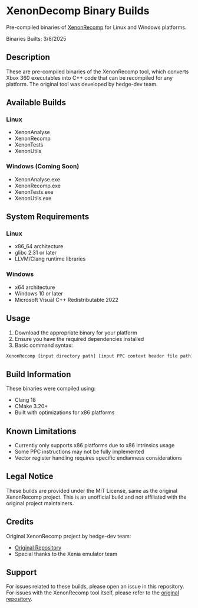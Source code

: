 # XenonDecomp Binary Builds

Pre-compiled binaries of [XenonRecomp](https://github.com/hedge-dev/XenonRecomp) for Linux and Windows platforms. 

Binaries Builts: 3/8/2025

## Description

These are pre-compiled binaries of the XenonRecomp tool, which converts Xbox 360 executables into C++ code that can be recompiled for any platform. The original tool was developed by hedge-dev team.

## Available Builds

### Linux
- XenonAnalyse
- XenonRecomp
- XenonTests
- XenonUtils

### Windows (Coming Soon)
- XenonAnalyse.exe
- XenonRecomp.exe
- XenonTests.exe
- XenonUtils.exe

## System Requirements

### Linux
- x86_64 architecture
- glibc 2.31 or later
- LLVM/Clang runtime libraries

### Windows
- x64 architecture
- Windows 10 or later
- Microsoft Visual C++ Redistributable 2022

## Usage

1. Download the appropriate binary for your platform
2. Ensure you have the required dependencies installed
3. Basic command syntax:
```bash
XenonRecomp [input directory path] [input PPC context header file path] [output directory path]
```

## Build Information

These binaries were compiled using:
- Clang 18
- CMake 3.20+
- Built with optimizations for x86 platforms

## Known Limitations

- Currently only supports x86 platforms due to x86 intrinsics usage
- Some PPC instructions may not be fully implemented
- Vector register handling requires specific endianness considerations

## Legal Notice

These builds are provided under the MIT License, same as the original XenonRecomp project. This is an unofficial build and not affiliated with the original project maintainers.

## Credits

Original XenonRecomp project by hedge-dev team:
- [Original Repository](https://github.com/hedge-dev/XenonRecomp)
- Special thanks to the Xenia emulator team

## Support

For issues related to these builds, please open an issue in this repository.
For issues with the XenonRecomp tool itself, please refer to the [original repository](https://github.com/hedge-dev/XenonRecomp).
